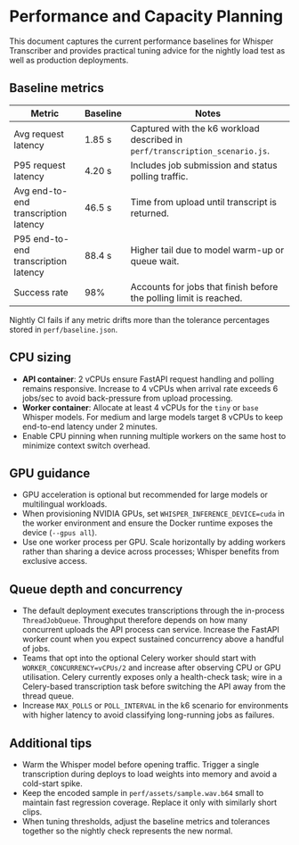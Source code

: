 # Performance and Capacity Planning

This document captures the current performance baselines for Whisper Transcriber and provides
practical tuning advice for the nightly load test as well as production deployments.

## Baseline metrics

| Metric | Baseline | Notes |
| --- | --- | --- |
| Avg request latency | 1.85 s | Captured with the k6 workload described in `perf/transcription_scenario.js`. |
| P95 request latency | 4.20 s | Includes job submission and status polling traffic. |
| Avg end-to-end transcription latency | 46.5 s | Time from upload until transcript is returned. |
| P95 end-to-end transcription latency | 88.4 s | Higher tail due to model warm-up or queue wait. |
| Success rate | 98% | Accounts for jobs that finish before the polling limit is reached. |

Nightly CI fails if any metric drifts more than the tolerance percentages stored in
`perf/baseline.json`.

## CPU sizing

- **API container**: 2 vCPUs ensure FastAPI request handling and polling remains responsive.
  Increase to 4 vCPUs when arrival rate exceeds 6 jobs/sec to avoid back-pressure from upload
  processing.
- **Worker container**: Allocate at least 4 vCPUs for the `tiny` or `base` Whisper models. For
  medium and large models target 8 vCPUs to keep end-to-end latency under 2 minutes.
- Enable CPU pinning when running multiple workers on the same host to minimize context switch
  overhead.

## GPU guidance

- GPU acceleration is optional but recommended for large models or multilingual workloads.
- When provisioning NVIDIA GPUs, set `WHISPER_INFERENCE_DEVICE=cuda` in the worker environment and
  ensure the Docker runtime exposes the device (`--gpus all`).
- Use one worker process per GPU. Scale horizontally by adding workers rather than sharing a device
  across processes; Whisper benefits from exclusive access.

## Queue depth and concurrency

- The default deployment executes transcriptions through the in-process
  `ThreadJobQueue`. Throughput therefore depends on how many concurrent
  uploads the API process can service. Increase the FastAPI worker count
  when you expect sustained concurrency above a handful of jobs.
- Teams that opt into the optional Celery worker should start with
  `WORKER_CONCURRENCY=vCPUs/2` and increase after observing CPU or GPU
  utilisation. Celery currently exposes only a health-check task; wire in a
  Celery-based transcription task before switching the API away from the
  thread queue.
- Increase `MAX_POLLS` or `POLL_INTERVAL` in the k6 scenario for
  environments with higher latency to avoid classifying long-running jobs
  as failures.

## Additional tips

- Warm the Whisper model before opening traffic. Trigger a single transcription during deploys to
  load weights into memory and avoid a cold-start spike.
- Keep the encoded sample in `perf/assets/sample.wav.b64` small to maintain fast regression
  coverage. Replace it only with similarly short clips.
- When tuning thresholds, adjust the baseline metrics and tolerances together so the nightly check
  represents the new normal.
